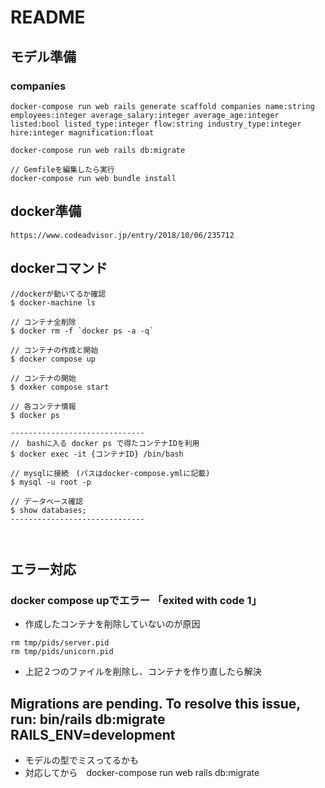 
# README

## モデル準備

### companies

```
docker-compose run web rails generate scaffold companies name:string employees:integer average_salary:integer average_age:integer listed:bool listed_type:integer flow:string industry_type:integer hire:integer magnification:float

docker-compose run web rails db:migrate

// Gemfileを編集したら実行
docker-compose run web bundle install
```

## docker準備


```
https://www.codeadvisor.jp/entry/2018/10/06/235712

```

## dockerコマンド

```
//dockerが動いてるか確認
$ docker-machine ls

// コンテナ全削除
$ docker rm -f `docker ps -a -q`

// コンテナの作成と開始
$ docker compose up

// コンテナの開始
$ doxker compose start

// 各コンテナ情報
$ docker ps

------------------------------
//　bashに入る docker ps で得たコンテナIDを利用
$ docker exec -it {コンテナID} /bin/bash

// mysqlに接続　(パスはdocker-compose.ymlに記載)
$ mysql -u root -p

// データベース確認
$ show databases;
------------------------------



```

## エラー対応

### docker compose upでエラー 「exited with code 1」

- 作成したコンテナを削除していないのが原因

```
rm tmp/pids/server.pid
rm tmp/pids/unicorn.pid
```

- 上記２つのファイルを削除し、コンテナを作り直したら解決

## Migrations are pending. To resolve this issue, run: bin/rails db:migrate RAILS_ENV=development

- モデルの型でミスってるかも
- 対応してから　docker-compose run web rails db:migrate